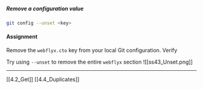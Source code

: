 ##### Remove a configuration value
``` bash
git config --unset <key>
```

#### Assignment 
Remove the ```webflyx.cto``` key from your local Git configuration.
Verify

Try using ```--unset``` to remove the entire ```webflyx``` section
![[ss43_Unset.png]]

---

[[4.2_Get]]
[[4.4_Duplicates]]